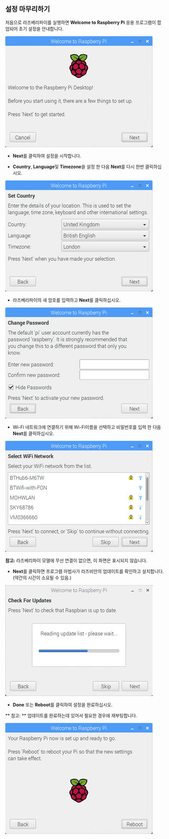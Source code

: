 ## 설정 마무리하기

처음으로 라즈베리파이를 실행하면 **Welcome to Raspberry Pi** 응용 프로그램이 팝업되어 초기 설정을 안내합니다.

![라즈베리파이 마법사](images/piwiz.gif)

+ **Next**를 클릭하여 설정을 시작합니다.

+ **Country**, **Language**및 **Timezone**을 설정 한 다음 **Next**를 다시 한번 클릭하십시오.

![라즈베리파이 마법사 국가](images/piwiz2.PNG)

+ 라즈베리파이의 새 암호를 입력하고 **Next**를 클릭하십시오.

![라즈베리파이 마법사 비밀번호](images/piwiz3.PNG)

+ Wi-Fi 네트워크에 연결하기 위해 Wi-Fi이름을 선택하고 비밀번호를 입력 한 다음 **Next**를 클릭하십시오.

![라즈베리파이 마법사 와이파이](images/piwiz4.PNG)

**참고:** 라즈베리파이 모델에 무선 연결이 없으면, 이 화면은 표시되지 않습니다.

+ **Next**를 클릭하면 프로그램 마법사가 라즈비안의 업데이트를 확인하고 설치합니다. (약간의 시간이 소요될 수 있음.)

![라즈베리파이 마법사 업데이트](images/piwiz6.PNG)

+ **Done** 또는 **Reboot**를 클릭하여 설정을 완료하십시오.

** 참고: ** 업데이트를 완료하는데 있어서 필요한 경우에 재부팅합니다.

![라즈베리파이 마법사 완료](images/piwiz7.PNG)